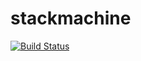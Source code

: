 # stackmachine

[![Build Status](https://travis-ci.org/ashermancinelli/stackmachine.svg?branch=master)](https://travis-ci.org/ashermancinelli/stackmachine)
